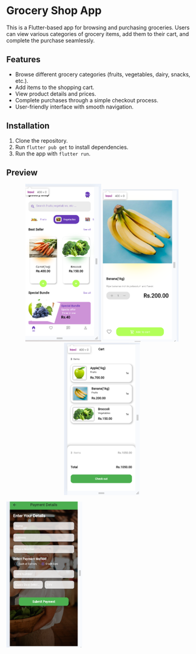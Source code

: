 # Grocery Shop App

This is a Flutter-based app for browsing and purchasing groceries. Users can view various categories of grocery items, add them to their cart, and complete the purchase seamlessly.

## Features

- Browse different grocery categories (fruits, vegetables, dairy, snacks, etc.).
- Add items to the shopping cart.
- View product details and prices.
- Complete purchases through a simple checkout process.
- User-friendly interface with smooth navigation.

## Installation

1. Clone the repository.
2. Run `flutter pub get` to install dependencies.
3. Run the app with `flutter run`.

## Preview

<p align="middle">
<img src="assets/preview/p1.png" alt="HomePage" width="200">
<img src="assets/preview/p2.png" alt="Detail" width="200">
<img src="assets/preview/p3.png" alt="Cart" width="200">
</p>
<img src="assets/preview/p4.png" alt="Cart" width="200">
